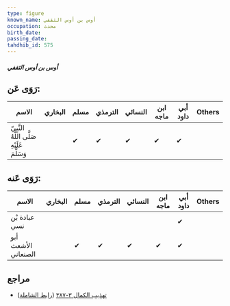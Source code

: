 ```yaml
---
type: figure
known_name: أوس بن أوس الثقفي
occupation: محدث
birth_date:
passing_date:
tahdhib_id: 575
---
```

##### أوس بن أوس الثقفي

## رَوَى عَن:
| الاسم                                       | البخاري | مسلم | الترمذي | النسائي | ابن ماجه | أبي داود | Others |
| ------------------------------------------- | ------- | ---- | ------- | ------- | -------- | -------- | ------ |
| النَّبِيّ صَلَّى اللَّهُ عَلَيْهِ وَسَلَّمَ |         | ✔    | ✔       | ✔       | ✔        | ✔        |        |
## رَوَى عَنه:
| الاسم               | البخاري | مسلم | الترمذي | النسائي | ابن ماجه | أبي داود | Others |
| ------------------- | ------- | ---- | ------- | ------- | -------- | -------- | ------ |
| عبادة بْن نسي       |         |      |         |         |          | ✔        |        |
| أبو الأشعث الصنعاني |         | ✔    | ✔       | ✔       | ✔        | ✔        |        |
## مراجع
- [تهذيب الكمال ٣-٣٨٧](obsidian://open?vault=Tahdhib-al-Kamal&file=Figures/٥٧٥-أوس%20بن%20أوس%20الثقفي) ([رابط الشاملة](https://shamela.ws/book/3722/1401))